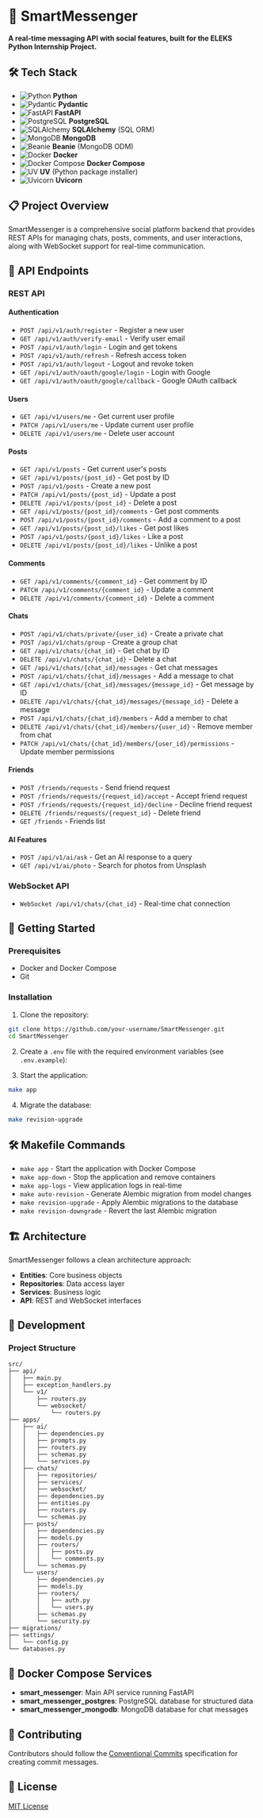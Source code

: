 # 🚀 SmartMessenger

**A real-time messaging API with social features, built for the ELEKS Python Internship Project.**
## 🛠️ Tech Stack

- ![Python](https://img.shields.io/badge/-Python-3776AB?style=flat-square&logo=python&logoColor=white) **Python**
- ![Pydantic](https://img.shields.io/badge/-Pydantic-005571?style=flat-square&logo=pydantic&logoColor=white) **Pydantic**
- ![FastAPI](https://img.shields.io/badge/-FastAPI-009688?style=flat-square&logo=fastapi&logoColor=white) **FastAPI**
- ![PostgreSQL](https://img.shields.io/badge/-PostgreSQL-336791?style=flat-square&logo=postgresql&logoColor=white) **PostgreSQL**
- ![SQLAlchemy](https://img.shields.io/badge/-SQLAlchemy-FF0000?style=flat-square&logo=python&logoColor=white) **SQLAlchemy** (SQL ORM)
- ![MongoDB](https://img.shields.io/badge/-MongoDB-47A248?style=flat-square&logo=mongodb&logoColor=white) **MongoDB**
- ![Beanie](https://img.shields.io/badge/-Beanie-4B32C3?style=flat-square&logo=mongodb&logoColor=white) **Beanie** (MongoDB ODM)
- ![Docker](https://img.shields.io/badge/-Docker-2496ED?style=flat-square&logo=docker&logoColor=white) **Docker**
- ![Docker Compose](https://img.shields.io/badge/-Docker%20Compose-2496ED?style=flat-square&logo=docker&logoColor=white) **Docker Compose**
- ![UV](https://img.shields.io/badge/-UV-4B32C3?style=flat-square&logo=python&logoColor=white) **UV** (Python package installer)
- ![Uvicorn](https://img.shields.io/badge/-Uvicorn-009688?style=flat-square&logo=python&logoColor=white) **Uvicorn**

## 📋 Project Overview

SmartMessenger is a comprehensive social platform backend that provides REST APIs for managing chats, posts, comments, and user interactions, along with WebSocket support for real-time communication.

## 🔌 API Endpoints

### REST API

#### Authentication
- `POST /api/v1/auth/register` - Register a new user
- `GET /api/v1/auth/verify-email` - Verify user email
- `POST /api/v1/auth/login` - Login and get tokens
- `POST /api/v1/auth/refresh` - Refresh access token
- `POST /api/v1/auth/logout` - Logout and revoke token
- `GET /api/v1/auth/oauth/google/login` - Login with Google
- `GET /api/v1/auth/oauth/google/callback` - Google OAuth callback

#### Users
- `GET /api/v1/users/me` - Get current user profile
- `PATCH /api/v1/users/me` - Update current user profile
- `DELETE /api/v1/users/me` - Delete user account

#### Posts
- `GET /api/v1/posts` - Get current user's posts
- `GET /api/v1/posts/{post_id}` - Get post by ID
- `POST /api/v1/posts` - Create a new post
- `PATCH /api/v1/posts/{post_id}` - Update a post
- `DELETE /api/v1/posts/{post_id}` - Delete a post
- `GET /api/v1/posts/{post_id}/comments` - Get post comments
- `POST /api/v1/posts/{post_id}/comments` - Add a comment to a post
- `GET /api/v1/posts/{post_id}/likes` - Get post likes
- `POST /api/v1/posts/{post_id}/likes` - Like a post
- `DELETE /api/v1/posts/{post_id}/likes` - Unlike a post

#### Comments
- `GET /api/v1/comments/{comment_id}` - Get comment by ID
- `PATCH /api/v1/comments/{comment_id}` - Update a comment
- `DELETE /api/v1/comments/{comment_id}` - Delete a comment

#### Chats
- `POST /api/v1/chats/private/{user_id}` - Create a private chat
- `POST /api/v1/chats/group` - Create a group chat
- `GET /api/v1/chats/{chat_id}` - Get chat by ID
- `DELETE /api/v1/chats/{chat_id}` - Delete a chat
- `GET /api/v1/chats/{chat_id}/messages` - Get chat messages
- `POST /api/v1/chats/{chat_id}/messages` - Add a message to chat
- `GET /api/v1/chats/{chat_id}/messages/{message_id}` - Get message by ID
- `DELETE /api/v1/chats/{chat_id}/messages/{message_id}` - Delete a message
- `POST /api/v1/chats/{chat_id}/members` - Add a member to chat
- `DELETE /api/v1/chats/{chat_id}/members/{user_id}` - Remove member from chat
- `PATCH /api/v1/chats/{chat_id}/members/{user_id}/permissions` - Update member permissions

#### Friends
- `POST /friends/requests` - Send friend request
- `POST /friends/requests/{request_id}/accept` - Accept friend request
- `POST /friends/requests/{request_id}/decline` - Decline friend request
- `DELETE /friends/requests/{request_id}` - Delete friend
- `GET /friends` - Friends list

#### AI Features
- `POST /api/v1/ai/ask` - Get an AI response to a query
- `GET /api/v1/ai/photo` - Search for photos from Unsplash

### WebSocket API
- `WebSocket /api/v1/chats/{chat_id}` - Real-time chat connection

## 🚀 Getting Started

### Prerequisites
- Docker and Docker Compose
- Git

### Installation

1. Clone the repository:
```bash
git clone https://github.com/your-username/SmartMessenger.git
cd SmartMessenger
```

2. Create a `.env` file with the required environment variables (see `.env.example`):

3. Start the application:
```bash
make app
```

4. Migrate the database:
```bash
make revision-upgrade
```

## 🛠️ Makefile Commands

- `make app` - Start the application with Docker Compose
- `make app-down` - Stop the application and remove containers
- `make app-logs` - View application logs in real-time
- `make auto-revision` - Generate Alembic migration from model changes
- `make revision-upgrade` - Apply Alembic migrations to the database
- `make revision-downgrade` - Revert the last Alembic migration

## 🏗️ Architecture

SmartMessenger follows a clean architecture approach:
- **Entities**: Core business objects
- **Repositories**: Data access layer
- **Services**: Business logic
- **API**: REST and WebSocket interfaces

## 🧪 Development

### Project Structure
```
src/
├── api/
│   ├── main.py
│   ├── exception_handlers.py
│   └── v1/
│       ├── routers.py
│       └── websocket/
│           └── routers.py
├── apps/
│   ├── ai/
│   │   ├── dependencies.py
│   │   ├── prompts.py
│   │   ├── routers.py
│   │   ├── schemas.py
│   │   └── services.py
│   ├── chats/
│   │   ├── repositories/
│   │   ├── services/
│   │   ├── websocket/
│   │   ├── dependencies.py
│   │   ├── entities.py
│   │   ├── routers.py
│   │   └── schemas.py
│   ├── posts/
│   │   ├── dependencies.py
│   │   ├── models.py
│   │   ├── routers/
│   │   │   ├── posts.py
│   │   │   └── comments.py
│   │   └── schemas.py
│   └── users/
│       ├── dependencies.py
│       ├── models.py
│       ├── routers/
│       │   ├── auth.py
│       │   └── users.py
│       ├── schemas.py
│       └── security.py
├── migrations/
├── settings/
│   └── config.py
└── databases.py
```

## 🐳 Docker Compose Services

- **smart_messenger**: Main API service running FastAPI
- **smart_messenger_postgres**: PostgreSQL database for structured data
- **smart_messenger_mongodb**: MongoDB database for chat messages

## 👥 Contributing

Contributors should follow the [Conventional Commits](https://www.conventionalcommits.org/) specification for creating commit messages.

## 📝 License

[MIT License](LICENSE)